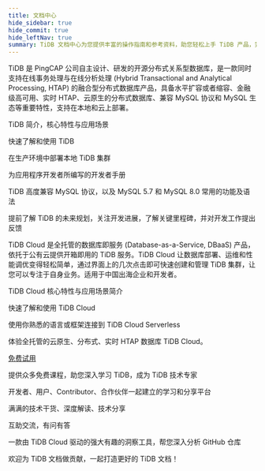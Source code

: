 ```yaml
---
title: 文档中心
hide_sidebar: true
hide_commit: true
hide_leftNav: true
summary: TiDB 文档中心为您提供丰富的操作指南和参考资料，助您轻松上手 TiDB 产品，完成数据迁移和应用开发等操作。TiDB 是一款开源分布式关系型数据库，支持在线事务处理与在线分析处理，具备水平扩容、高可用、云原生、兼容 MySQL 协议等特性。TiDB Cloud 是全托管的数据库即服务产品，让数据库部署、运维和性能调优变得轻松简单，适用于中国出海企业和开发者。此外，还提供开发者手册、免费课程、TiDB 社区、TiDB 博客等资源，欢迎贡献内容。
---
```


<DocHomeContainer title="TiDB 文档中心" subTitle="欢迎来到 TiDB 文档中心！我们为您提供了丰富的操作指南和详实的参考资料，助您轻松上手 TiDB 产品，顺利完成数据迁移和基于数据库的应用开发等操作。" ctaLabel="快速上手 TiDB" ctaLink="/zh/tidb/stable/quick-start-with-tidb">

<DocHomeSection label="TiDB" anchor="tidb" id="tidb">

TiDB 是 PingCAP 公司自主设计、研发的开源分布式关系型数据库，是一款同时支持在线事务处理与在线分析处理 (Hybrid Transactional and Analytical Processing, HTAP) 的融合型分布式数据库产品，具备水平扩容或者缩容、金融级高可用、实时 HTAP、云原生的分布式数据库、兼容 MySQL 协议和 MySQL 生态等重要特性，支持在本地和云上部署。

<DocHomeCardContainer>

<DocHomeCard href="/zh/tidb/stable/overview" label="TiDB 简介" icon="oss-product-blue">

TiDB 简介，核心特性与应用场景

</DocHomeCard>

<DocHomeCard href="/zh/tidb/stable/quick-start-with-tidb" label="快速上手 TiDB" icon="oss-getstarted-blue">

快速了解和使用 TiDB

</DocHomeCard>

<DocHomeCard href="/zh/tidb/stable/production-deployment-using-tiup" label="部署本地 TiDB 集群" icon="oss-deploy-blue">

在生产环境中部署本地 TiDB 集群

</DocHomeCard>

<DocHomeCard href="/zh/tidb/stable/dev-guide-overview" label="开发者指南" icon="oss-developer-blue">

为应用程序开发者所编写的开发者手册

</DocHomeCard>

<DocHomeCard href="/zh/tidb/stable/mysql-compatibility" label="与 MySQL 兼容性对比" icon="oss-mysql-blue">

TiDB 高度兼容 MySQL 协议，以及 MySQL 5.7 和 MySQL 8.0 常用的功能及语法

</DocHomeCard>

<DocHomeCard href="/zh/tidb/dev/tidb-roadmap" label="TiDB 路线图" icon="oss-roadmap-blue">

提前了解 TiDB 的未来规划，关注开发进展，了解关键里程碑，并对开发工作提出反馈

</DocHomeCard>

</DocHomeCardContainer>

</DocHomeSection>

<DocHomeSection label="TiDB Cloud" anchor="tidb-cloud" id="tidb-cloud">

TiDB Cloud 是全托管的数据库即服务 (Database-as-a-Service, DBaaS) 产品，依托于公有云提供开箱即用的 TiDB 服务。TiDB Cloud 让数据库部署、运维和性能调优变得轻松简单，通过界面上的几次点击即可快速创建和管理 TiDB 集群，让您可以专注于自身业务。适用于中国出海企业和开发者。

<DocHomeCardContainer>

<DocHomeCard href="/tidbcloud/tidb-cloud-intro" label="TiDB Cloud 简介" icon="cloud-product-mauve">

TiDB Cloud 核心特性与应用场景简介

</DocHomeCard>

<DocHomeCard href="/tidbcloud/tidb-cloud-quickstart" label="快速上手 TiDB Cloud Serverless" icon="cloud-getstarted-mauve">

快速了解和使用 TiDB Cloud

</DocHomeCard>

<DocHomeCard href="/tidbcloud/dev-guide-overview" label="开发者指南" icon="cloud-developer-mauve">

使用你熟悉的语言或框架连接到 TiDB Cloud Serverless

</DocHomeCard>

</DocHomeCardContainer>

体验全托管的云原生、分布式、实时 HTAP 数据库 TiDB Cloud。

<a href="https://tidbcloud.com/free-trial" class="button button-primary" target="_blank" referrerpolicy="no-referrer-when-downgrade">免费试用</a>

</DocHomeSection>

<DocHomeSection label="更多资源" anchor="resources" id="resources">

<DocHomeCardContainer>

<DocHomeCard href="https://pingcap.com/zh/education" label="学习中心" icon="global-tidb-education">

提供众多免费课程，助您深入学习 TiDB，成为 TiDB 技术专家

</DocHomeCard>

<DocHomeCard href="https://tidb.net" label="TiDB 社区" icon="global-tidb-community">

开发者、用户、Contributor、合作伙伴一起建立的学习和分享平台

</DocHomeCard>

<DocHomeCard href="https://pingcap.com/zh/blog" label="TiDB 博客" icon="global-tidb-blog">

满满的技术干货、深度解读、技术分享

</DocHomeCard>

<DocHomeCard href="https://asktug.com" label="Ask TiDB User Group" icon="global-tidb-asktug">

互助交流，有问有答

</DocHomeCard>

<DocHomeCard href="https://ossinsight.io/" label="OSS Insight" icon="global-tidb-ossinsight">

一款由 TiDB Cloud 驱动的强大有趣的洞察工具，帮您深入分析 GitHub 仓库

</DocHomeCard>

<DocHomeCard href="https://github.com/pingcap/docs-cn/blob/master/CONTRIBUTING.md" label="贡献内容" icon="global-tidb-contribute">

欢迎为 TiDB 文档做贡献，一起打造更好的 TiDB 文档！

</DocHomeCard>

</DocHomeCardContainer>

</DocHomeSection>

</DocHomeContainer>
